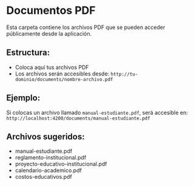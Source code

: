 # Documentos PDF

Esta carpeta contiene los archivos PDF que se pueden acceder públicamente desde la aplicación.

## Estructura:
- Coloca aquí tus archivos PDF
- Los archivos serán accesibles desde: `http://tu-dominio/documents/nombre-archivo.pdf`

## Ejemplo:
Si colocas un archivo llamado `manual-estudiante.pdf`, será accesible en:
`http://localhost:4200/documents/manual-estudiante.pdf`

## Archivos sugeridos:
- manual-estudiante.pdf
- reglamento-institucional.pdf
- proyecto-educativo-institucional.pdf
- calendario-academico.pdf
- costos-educativos.pdf